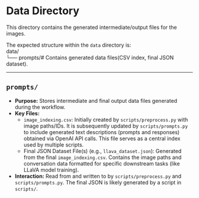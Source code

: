 
# Data Directory

This directory contains the generated intermediate/output files for the images.

The expected structure within the `data` directory is:</br>
data/</br>
└── prompts/# Contains generated data files(CSV index, final JSON dataset). </br>

---

## `prompts/`

* **Purpose:** Stores intermediate and final output data files generated during the workflow.
* **Key Files:**
    * `image_indexing.csv`: Initially created by `scripts/preprocess.py` with image paths/IDs. It is subsequently updated by `scripts/prompts.py` to include generated text descriptions (prompts and responses) obtained via OpenAI API calls. This file serves as a central index used by multiple scripts.
    * Final JSON Dataset File(s) (e.g., `llava_dataset.json`): Generated from the final `image_indexing.csv`. Contains the image paths and conversation data formatted for specific downstream tasks (like LLaVA model training).
* **Interaction:** Read from and written to by `scripts/preprocess.py` and `scripts/prompts.py`. The final JSON is likely generated by a script in `scripts/`.


